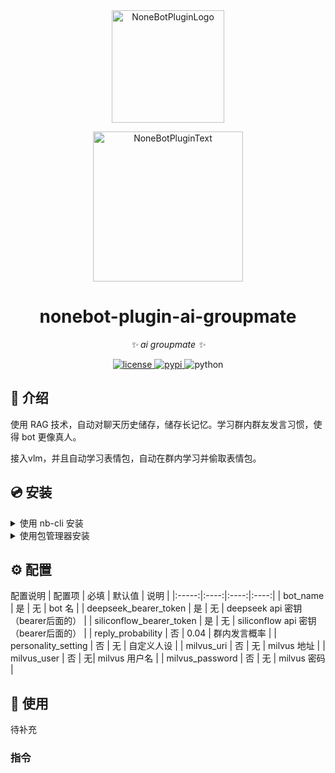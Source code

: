 <div align="center">
  <a href="https://v2.nonebot.dev/store"><img src="https://github.com/A-kirami/nonebot-plugin-template/blob/resources/nbp_logo.png" width="180" height="180" alt="NoneBotPluginLogo"></a>
  <br>
  <p><img src="https://github.com/A-kirami/nonebot-plugin-template/blob/resources/NoneBotPlugin.svg" width="240" alt="NoneBotPluginText"></p>
</div>

<div align="center">

# nonebot-plugin-ai-groupmate

_✨ ai groupmate ✨_


<a href="./LICENSE">
    <img src="https://img.shields.io/github/license/yaowan233/nonebot-plugin-ai-groupmate.svg" alt="license">
</a>
<a href="https://pypi.python.org/pypi/nonebot-plugin-ai-groupmate">
    <img src="https://img.shields.io/pypi/v/nonebot-plugin-ai-groupmate.svg" alt="pypi">
</a>
<img src="https://img.shields.io/badge/python-3.10+-blue.svg" alt="python">

</div>


## 📖 介绍
使用 RAG 技术，自动对聊天历史储存，储存长记忆。学习群内群友发言习惯，使得 bot 更像真人。

接入vlm，并且自动学习表情包，自动在群内学习并偷取表情包。


## 💿 安装

<details>
<summary>使用 nb-cli 安装</summary>
在 nonebot2 项目的根目录下打开命令行, 输入以下指令即可安装

    nb plugin install nonebot-plugin-ai-groupmate

</details>

<details>
<summary>使用包管理器安装</summary>
在 nonebot2 项目的插件目录下, 打开命令行, 根据你使用的包管理器, 输入相应的安装命令

<details>
<summary>pip</summary>

    pip install nonebot-plugin-ai-groupmate
</details>
<details>
<summary>pdm</summary>

    pdm add nonebot-plugin-ai-groupmate
</details>
<details>
<summary>poetry</summary>

    poetry add nonebot-plugin-ai-groupmate
</details>


打开 nonebot2 项目的 `bot.py` 文件, 在其中写入

    nonebot.load_plugin('nonebot_plugin_ai_groupmate')

</details>


## ⚙️ 配置

配置说明
| 配置项 | 必填 | 默认值 | 说明 |
|:-----:|:----:|:----:|:----:|
| bot_name | 是 | 无 | bot 名 |
| deepseek_bearer_token | 是 | 无 | deepseek api 密钥（bearer后面的）  |
| siliconflow_bearer_token | 是 | 无 | siliconflow api 密钥（bearer后面的）  |
| reply_probability | 否 | 0.04 | 群内发言概率 |
| personality_setting | 否 | 无 | 自定义人设 |
| milvus_uri | 否 | 无 | milvus 地址 |
| milvus_user | 否 | 无| milvus 用户名 |
| milvus_password | 否 | 无 | milvus 密码 |

## 🎉 使用

待补充
### 指令